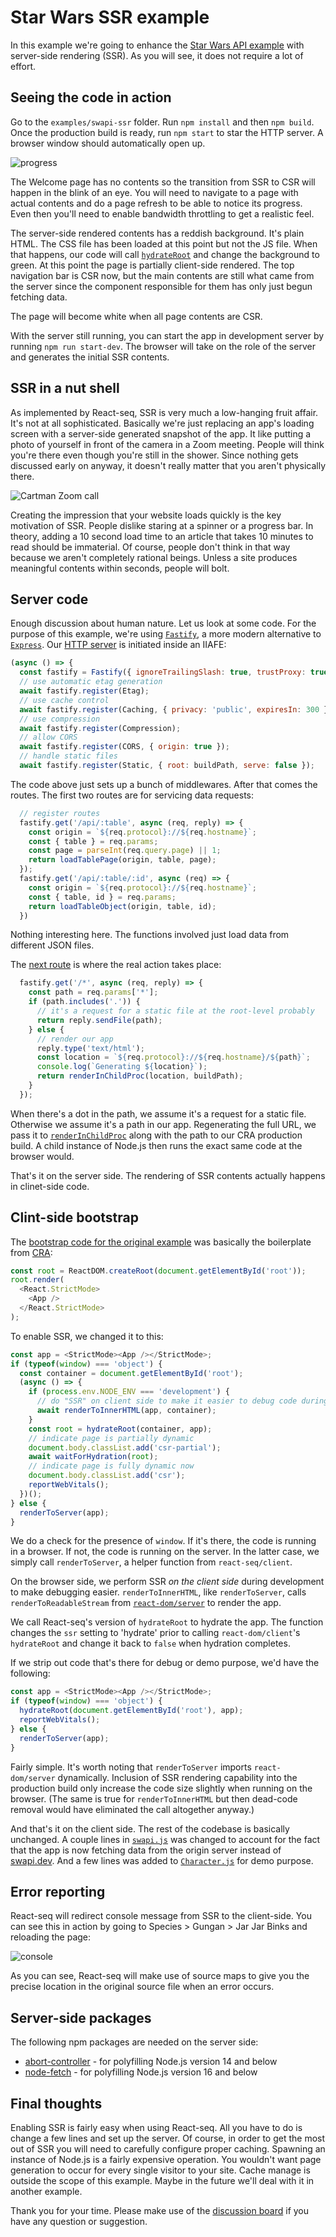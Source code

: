 # Star Wars SSR example

In this example we're going to enhance the [Star Wars API example](../swapi/README.md) with server-side rendering
(SSR). As you will see, it does not require a lot of effort.

## Seeing the code in action

Go to the `examples/swapi-ssr` folder. Run `npm install` and then `npm build`. Once the production build is
ready, run `npm start` to star the HTTP server. A browser window should automatically open up.

![progress](./img/progress.jpg)

The Welcome page has no contents so the transition from SSR to CSR will happen in the blink of an eye. You will need
to navigate to a page with actual contents and do a page refresh to be able to notice its progress. Even
then you'll need to enable bandwidth throttling to get a realistic feel.

The server-side rendered contents has a reddish background. It's plain HTML. The CSS file has been loaded at
this point but not the JS file. When that happens, our code will call
[`hydrateRoot`](https://reactjs.org/docs/react-dom-client.html#hydrateroot) and change the background to green.
At this point the page is partially client-side rendered. The top navigation bar is CSR now, but the main
contents are still what came from the server since the component responsible for them has only just begun
fetching data.

The page will become white when all page contents are CSR.

With the server still running, you can start the app in development server by running `npm run start-dev`. The
browser will take on the role of the server and generates the initial SSR contents.

## SSR in a nut shell

As implemented by React-seq, SSR is very much a low-hanging fruit affair. It's not at all sophisticated.
Basically we're just replacing an app's loading screen with a server-side generated snapshot of the app. It
like putting a photo of yourself in front of the camera in a Zoom meeting. People will think you're there
even though you're still in the shower. Since nothing gets discussed early on anyway, it doesn't really matter
that you aren't physically there.

![Cartman Zoom call](./img/cartman.jpg)

Creating the impression that your website loads quickly is the key motivation of SSR. People dislike staring at
a spinner or a progress bar. In theory, adding a 10 second load time to an article that takes 10 minutes to
read should be immaterial. Of course, people don't think in that way because we aren't completely rational
beings. Unless a site produces meaningful contents within seconds, people will bolt.

## Server code

Enough discussion about human nature. Let us look at some code. For the purpose of this example, we're
using [`Fastify`](https://www.fastify.io/), a more modern alternative to [`Express`](https://expressjs.com/).
Our [HTTP server](./server/index.mjs) is initiated inside an IIAFE:

```js
(async () => {
  const fastify = Fastify({ ignoreTrailingSlash: true, trustProxy: true });
  // use automatic etag generation
  await fastify.register(Etag);
  // use cache control
  await fastify.register(Caching, { privacy: 'public', expiresIn: 300 });
  // use compression
  await fastify.register(Compression);
  // allow CORS
  await fastify.register(CORS, { origin: true });
  // handle static files
  await fastify.register(Static, { root: buildPath, serve: false });
```

The code above just sets up a bunch of middlewares. After that comes the routes. The first two routes are for
servicing data requests:

```js
  // register routes
  fastify.get('/api/:table', async (req, reply) => {
    const origin = `${req.protocol}://${req.hostname}`;
    const { table } = req.params;
    const page = parseInt(req.query.page) || 1;
    return loadTablePage(origin, table, page);
  });
  fastify.get('/api/:table/:id', async (req) => {
    const origin = `${req.protocol}://${req.hostname}`;
    const { table, id } = req.params;
    return loadTableObject(origin, table, id);
  })
```

Nothing interesting here. The functions involved just load data from different JSON files.

The [next route](./server/index.mjs#L37) is where the real action takes place:

```js
  fastify.get('/*', async (req, reply) => {
    const path = req.params['*'];
    if (path.includes('.')) {
      // it's a request for a static file at the root-level probably
      return reply.sendFile(path);
    } else {
      // render our app
      reply.type('text/html');
      const location = `${req.protocol}://${req.hostname}/${path}`;
      console.log(`Generating ${location}`);
      return renderInChildProc(location, buildPath);
    }
  });
```

When there's a dot in the path, we assume it's a request for a static file. Otherwise we assume it's a path in
our app. Regenerating the full URL, we pass it to [`renderInChildProc`](../../doc/client-side/renderInChildProc.md)
along with the path to our CRA production build. A child instance of Node.js then runs the exact same code at the
browser would.

That's it on the server side. The rendering of SSR contents actually happens in clinet-side code.

## Clint-side bootstrap

The [bootstrap code for the original example](../swapi/src/index.js) was basically the boilerplate from
[CRA](https://create-react-app.dev/):

```js
const root = ReactDOM.createRoot(document.getElementById('root'));
root.render(
  <React.StrictMode>
    <App />
  </React.StrictMode>
);
```

To enable SSR, we changed it to this:

```js
const app = <StrictMode><App /></StrictMode>;
if (typeof(window) === 'object') {
  const container = document.getElementById('root');
  (async () => {
    if (process.env.NODE_ENV === 'development') {
      // do "SSR" on client side to make it easier to debug code during development
      await renderToInnerHTML(app, container);
    }
    const root = hydrateRoot(container, app);
    // indicate page is partially dynamic
    document.body.classList.add('csr-partial');
    await waitForHydration(root);
    // indicate page is fully dynamic now
    document.body.classList.add('csr');
    reportWebVitals();
  })();
} else {
  renderToServer(app);
}
```

We do a check for the presence of `window`. If it's there, the code is running in a browser. If not, the code is
running on the server. In the latter case, we simply call `renderToServer`, a helper function from `react-seq/client`.

On the browser side, we perform SSR *on the client side* during development to make debugging easier.
`renderToInnerHTML`, like `renderToServer`, calls `renderToReadableStream` from
[`react-dom/server`](https://reactjs.org/docs/react-dom-server.html) to render the app.

We call React-seq's version of `hydrateRoot` to hydrate the app. The function changes the `ssr` setting to 'hydrate'
prior to calling `react-dom/client`'s `hydrateRoot` and change it back to `false` when hydration completes.

If we strip out code that's there for debug or demo purpose, we'd have the following:

```js
const app = <StrictMode><App /></StrictMode>;
if (typeof(window) === 'object') {
  hydrateRoot(document.getElementById('root'), app);
  reportWebVitals();
} else {
  renderToServer(app);
}
```

Fairly simple. It's worth noting that `renderToServer` imports `react-dom/server` dynamically. Inclusion of SSR
rendering capability into the production build only increase the code size slightly when running on the browser.
(The same is true for `renderToInnerHTML` but then dead-code removal would have eliminated the call altogether
anyway.)

And that's it on the client side. The rest of the codebase is basically unchanged. A couple lines in
[`swapi.js`](./src/swapi.js) was changed to account for the fact that the app is now fetching data from the origin
server instead of [swapi.dev](https://swapi.dev/). And a few lines was added to [`Character.js`](./src/Character.js)
for demo purpose.

## Error reporting

React-seq will redirect console message from SSR to the client-side. You can see this in action by going to Species >
Gungan > Jar Jar Binks and reloading the page:

![console](./img/console.jpg#)

As you can see, React-seq will make use of source maps to give you the precise location in the original source file
when an error occurs.

## Server-side packages

The following npm packages are needed on the server side:

* [abort-controller](https://www.npmjs.com/package/abort-controller) - for polyfilling Node.js version 14 and below
* [node-fetch](https://www.npmjs.com/package/node-fetch) - for polyfilling Node.js version 16 and below

## Final thoughts

Enabling SSR is fairly easy when using React-seq. All you have to do is change a few lines and set up the server.
Of course, in order to get the most out of SSR you will need to carefully configure proper caching. Spawning an
instance of Node.js is a fairly expensive operation. You wouldn't want page generation to occur for every single
visitor to your site. Cache manage is outside the scope of this example. Maybe in the future we'll deal with it
in another example.

Thank you for your time. Please make use of the [discussion board](https://github.com/chung-leong/react-seq/discussions)
if you have any question or suggestion.
